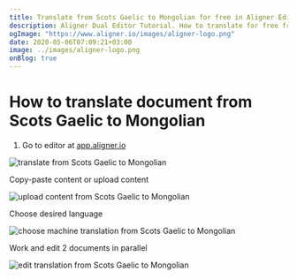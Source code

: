 ```yaml
---
title: Translate from Scots Gaelic to Mongolian for free in Aligner Editor
description: Aligner Dual Editor Tutorial. How to translate for free from Scots Gaelic to Mongolian. Aligner is multilingual document management platform. 
ogImage: "https://www.aligner.io/images/aligner-logo.png"
date: 2020-05-06T07:09:21+03:00
image: ../images/aligner-logo.png
onBlog: true
---
```


# How to translate document from Scots Gaelic to Mongolian

1. Go to editor at [app.aligner.io](https://app.aligner.io "Aligner App web page")

![translate from Scots Gaelic to Mongolian](../aligner-blank-editor.png "translate from Scots Gaelic to Mongolian")

Copy-paste content or upload content

![upload content from Scots Gaelic to Mongolian](../aligner-uploaded-document.png "upload content from Scots Gaelic to Mongolian")

Choose desired language

![choose machine translation from Scots Gaelic to Mongolian](../aligner-language-dropdown.png "choose machine translation from Scots Gaelic to Mongolian")

Work and edit 2 documents in parallel

![edit translation from Scots Gaelic to Mongolian](../aligner-double-sitded-editor.png "edit translation from Scots Gaelic to Mongolian")

